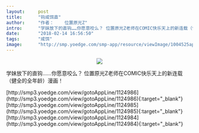 ```yaml
---
layout:     post
title:      "钩咸饵直"
author:     "作者：	位置原光Z"
intro:      "学妹放下的直钩……你愿意咬么？ 位置原光Z老师在COMIC快乐天上的新连载（健全的全年龄）漫画！"
date:       "2018-02-14 16:56:50"
tags:       "咸饵"
image:      "http://smp.yoedge.com/smp-app/resource/viewImage/1004525appline.png"
---
```

<div style="text-align: center">
<p><img src="http://smp.yoedge.com/smp-app/resource/viewImage/1004525appline.png"/></p>
</div>
<p class="post-meta">
<span>学妹放下的直钩……你愿意咬么？ 位置原光Z老师在COMIC快乐天上的新连载（健全的全年龄）漫画！</span>
</p>
[http://smp3.yoedge.com/view/gotoAppLine/1124986](http://smp3.yoedge.com/view/gotoAppLine/1124986){:target="_blank"}
[http://smp3.yoedge.com/view/gotoAppLine/1124985](http://smp3.yoedge.com/view/gotoAppLine/1124985){:target="_blank"}
[http://smp3.yoedge.com/view/gotoAppLine/1124984](http://smp3.yoedge.com/view/gotoAppLine/1124984){:target="_blank"}


